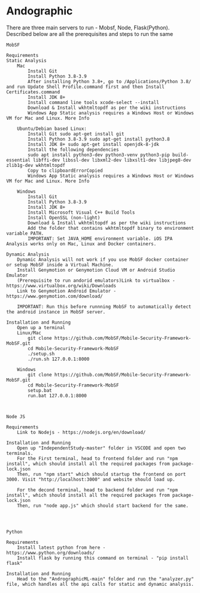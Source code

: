 # Andographic

There are three main servers to run - Mobsf, Node, Flask(Python). Described below are all the prerequisites and steps to run the same

    MobSF

    Requirements
    Static Analysis
        Mac
            Install Git
            Install Python 3.8-3.9
            After installing Python 3.8+, go to /Applications/Python 3.8/ and run Update Shell Profile.command first and then Install Certificates.command
            Install JDK 8+
            Install command line tools xcode-select --install
            Download & Install wkhtmltopdf as per the wiki instructions
            Windows App Static analysis requires a Windows Host or Windows VM for Mac and Linux. More Info

        Ubuntu/Debian based Linux:
            Install Git sudo apt-get install git
            Install Python 3.8-3.9 sudo apt-get install python3.8
            Install JDK 8+ sudo apt-get install openjdk-8-jdk
            Install the following dependencies
            sudo apt install python3-dev python3-venv python3-pip build-essential libffi-dev libssl-dev libxml2-dev libxslt1-dev libjpeg8-dev zlib1g-dev wkhtmltopdf
            Copy to clipboardErrorCopied
            Windows App Static analysis requires a Windows Host or Windows VM for Mac and Linux. More Info

        Windows
            Install Git
            Install Python 3.8-3.9
            Install JDK 8+
            Install Microsoft Visual C++ Build Tools
            Install OpenSSL (non-light)
            Download & Install wkhtmltopdf as per the wiki instructions
            Add the folder that contains wkhtmltopdf binary to environment variable PATH.
            IMPORTANT: Set JAVA_HOME environment variable. iOS IPA Analysis works only on Mac, Linux and Docker containers.

    Dynamic Analysis
        Dynamic Analysis will not work if you use MobSF docker container or setup MobSF inside a Virtual Machine.
        Install Genymotion or Genymotion Cloud VM or Android Studio Emulator
        (Prerequisite to run andorid emulators)Link to virtualbox - https://www.virtualbox.org/wiki/Downloads
        Link to Genymotion Android Emulator - https://www.genymotion.com/download/

        IMPORTANT: Run this before runnning MobSF to automatically detect the android instance in MobSF server. 

    Installation and Running
        Open up a terminal
        Linux/Mac
            git clone https://github.com/MobSF/Mobile-Security-Framework-MobSF.git
            cd Mobile-Security-Framework-MobSF
            ./setup.sh
            ./run.sh 127.0.0.1:8000

        Windows
            git clone https://github.com/MobSF/Mobile-Security-Framework-MobSF.git
            cd Mobile-Security-Framework-MobSF
            setup.bat
            run.bat 127.0.0.1:8000



    Node JS
    
    Requirements
        Link to Nodejs - https://nodejs.org/en/download/

    Installation and Running
        Open up "IndependentStudy-master" folder in VSCODE and open two terminals.
        For the First terminal, head to frontend folder and run "npm install", which should install all the required packages from package-lock.json
        Then, run "npm start" which should startup the frontend on port 3000. Visit "http://localhost:3000" and website should load up.

        For the decond terminal, head to backend folder and run "npm install", which should install all the required packages from package-lock.json
        Then, run "node app.js" which should start backend for the same.

    


    Python

    Requirements
        Install latest python from here - https://www.python.org/downloads/
        Install flask by running this command on terminal - "pip install flask"

    Installation and Running
        Head to the "AndrographicML-main" folder and run the "analyzer.py" file, which handles all the api calls for static and dynamic analysis.